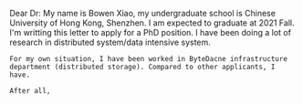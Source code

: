 Dear Dr:
    My name is Bowen Xiao, my undergraduate school is Chinese University of Hong Kong, Shenzhen. I am expected to graduate at 2021 Fall.
    I'm writting this letter to apply for a PhD position. I have been doing a lot of research in distributed system/data intensive system.
    
    For my own situation, I have been worked in ByteDacne infrastructure department (distributed storage). Compared to other applicants, I have.

    After all, 